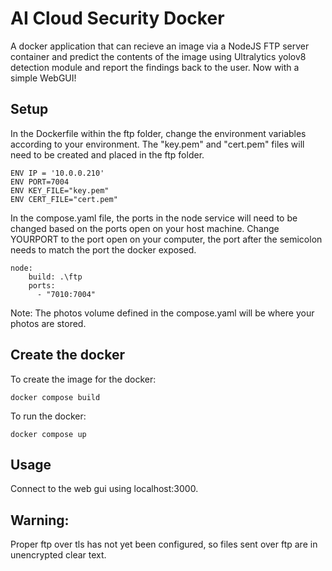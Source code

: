 # AI Cloud Security Docker
A docker application that can recieve an image via a NodeJS FTP server container and predict the contents of the image using Ultralytics yolov8 detection module and report the findings back to the user. Now with a simple WebGUI!

## Setup 
In the Dockerfile within the ftp folder, change the environment variables according to your environment. The "key.pem" and "cert.pem" files will need to be created and placed in the ftp folder.
```
ENV IP = '10.0.0.210'
ENV PORT=7004
ENV KEY_FILE="key.pem"
ENV CERT_FILE="cert.pem"
```

In the compose.yaml file, the ports in the node service will need to be changed based on the ports open on your host machine. Change YOURPORT to the port open on  your computer, the port after the semicolon needs to match the port the docker exposed.
```
node:
    build: .\ftp
    ports:
      - "7010:7004"
```

Note: The photos volume defined in the compose.yaml will be where your photos are stored. 

## Create the docker
To create the image for the docker: 
```
docker compose build
```

To run the docker:
```
docker compose up
```

## Usage
Connect to the web gui using localhost:3000.

## Warning:
Proper ftp over tls has not yet been configured, so files sent over ftp are in unencrypted clear text. 

